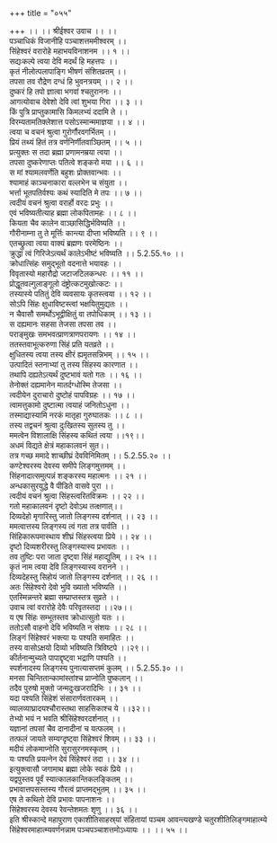 +++
title = "०५५"

+++
।। ।। श्रीईश्वर उवाच ।। ।।  
पञ्चाधिकं विजानीहि पञ्चाशत्तममीश्वरम् ।।  
सिंहेश्वरं वरारोहे महाभयविनाशनम ।। १ ।।  
सद्यःकल्पे त्वया देवि मदर्थं हि महत्तपः ।।  
कृतं नीलोत्पलापाङ्गि भीषणं संशितव्रतम् ।।  
तपसा तव रौद्रेण दग्धं हि भुवनत्रयम् ।। २ ।।  
दुष्करं हि तपो ज्ञात्वा भगवां श्चतुराननः ।।  
आगत्योवाच देवेशो देवि त्वां शुभया गिरा ।। ३ ।।  
किं पुत्रि प्राप्तुकामासि किमलभ्यं ददामि ते ।।  
विरम्यतामतिक्लेशात्त पसोऽस्मान्ममाज्ञया ।। ४ ।।  
त्वया च वचनं श्रुत्वा गुरोर्गौरवगर्भितम् ।।  
प्रियं तथ्यं हितं तत्र वर्णनिर्णीतवाञ्छितम् ।। ५ ।।  
प्रत्युक्तः स तदा ब्रह्मा प्रणामनम्रया त्वया ।।  
तपसा दुष्करेणाप्तः पतित्वे शङ्करो मया ।। ६ ।।  
स मां श्यामलवर्णेति बहुशः प्रोक्तवान्भवः ।।  
श्यामाहं काञ्चनाकारा वल्लभेन च संयुता ।।  
भर्त्ता भूतपतिर्वश्यः कथं स्यादिति मे तपः ।। ७ ।।  
त्वदीयं वचनं श्रुत्वा वरार्हो वरदः प्रभुः ।।  
एवं भविष्यतीत्याह ब्रह्मा लोकपितामहः ।। ८ ।।  
कियता चैव कालेन वाञ्छासिद्धिर्भविष्यति ।।  
गौरीनाम्ना तु ते मूर्त्तिः कान्त्या दीप्ता भविष्यति ।। ९ ।।  
एतच्छ्रुत्वा त्वया वाक्यं ब्रह्मणः परमेष्ठिनः ।।  
क्रुद्धा त्वं गिरिजेऽत्यर्थं कालेऽभीष्टं भविष्यति ।। 5.2.55.१० ।।  
क्रोधात्सिंहः समुद्भूतो वदनात्ते भयावहः ।।  
विवृतास्यो महारौद्रो जटाजटिलकन्धरः ।। ११ ।।  
प्रोद्धूतवल्गुलाङ्गूलो दंष्ट्रोत्कटमुखोत्कटः ।।  
तस्यास्ये पतितुं देवि व्यवसायः कृतस्त्वया ।। १२ ।।  
सोऽपि सिंहः क्षुधाविष्टस्त्वां भक्षयितुमुद्यतः ।।  
न चैवासौ समर्थोऽभूद्वीक्षितुं वा तपोधिकाम् ।। १३ ।।  
स दह्यमानः सहसा तेजसा तपसा तव ।।  
पराङ्मुखः समभवत्प्राणत्राणपरायणः ।। १४ ।।  
ततस्तवाभूत्करुणा सिंहं प्रति यतव्रते ।।  
क्षुधितस्य त्वया तस्य क्षीरं ह्यमृतसन्निभम् ।। १५ ।।  
उत्पादितं स्तनाभ्यां तु तस्य सिंहस्य कारणात ।।  
तथापि दह्यतेऽत्यर्थं दुष्टभावं यतो गतः ।। १६ ।।  
तेनोक्तं दह्यमानेन मातर्दग्धोस्मि तेजसा ।।  
त्वदीयेन दुराचारो दुष्टोहं पापविग्रहः ।। १७ ।।  
त्वामत्तुकामो दुष्टात्मा त्वयाहं जनितोऽधुना ।।  
तस्माद्यास्यामि नरकं मातृहा गुरुघातकः ।। ८ ।।  
तस्य तद्वचनं श्रुत्वा दुःखितस्य सुतस्य तु ।।  
ममत्वेन विशालाक्षि सिंहस्य कथितं त्वया ।।१९।।  
अधमं विद्यते क्षेत्रं महाकालवनं सुत।।  
तत्र गच्छ ममादे शाच्छीघ्रं देवविनिमितम् ।। 5.2.55.२० ।।  
कण्टेश्वरस्य देवस्य समीपे लिङ्गमुत्तमम् ।।  
सिंहनादात्समुत्पन्नं शङ्करस्य महात्मनः ।। २१ ।।  
अन्धकासुरयुद्धे वै पीडिते वासवे पुरा ।।  
त्वदीयं वचनं श्रुत्वा सिंहस्त्वरितविक्रमः ।। २२ ।।  
गतो महाकालवनं दृष्टो देवोऽथ तत्क्षणात्।।  
दिव्यदेहो मृगारिस्तु जातो लिङ्गस्य दर्शनात् ।। २३ ।।  
ममत्वात्तस्य लिङ्गस्य त्वं गता तत्र पार्वति ।।  
सिंहिकारूपमास्थाय शीघ्रं सिंहस्त्वया प्रिये ।। २४ ।।  
दृष्टो दिव्यशरीरस्तु लिङ्गस्यास्य प्रभावतः ।।  
तव तुष्टिः परा जाता दृष्ट्वा सिंहं महाद्युतिम् ।। २५ ।।  
कृतं नाम त्वया देवि लिङ्गस्यास्य वरानने ।।  
दिव्यदेहस्तु सिहोयं जातो लिङ्गस्य दर्शनात् ।। २६ ।।  
अतः सिंहेश्वरो देवो भुवि ख्यातो भविष्यति ।।  
एतस्मिन्नन्तरे ब्रह्मा सम्प्राप्तस्तत्र सुव्रते ।।  
उवाच त्वां वरारोहे देवैः परिवृतस्तदा ।।२७।।  
य एष सिंहः सम्भूतस्तव क्रोधात्सुतो यतः ।।  
ततोऽसौ वाहनो देवि भविष्यति न संशयः ।। २८ ।।  
लिङ्गं सिंहेश्वरं भक्त्या यः पश्यति समाहितः ।।  
तस्य वासोऽक्षयो दिव्यो भविष्यति त्रिविष्टपे ।।२९।।  
कीर्तनान्मुच्यते पापाद्दृष्ट्वा भद्राणि पश्यति ।।  
स्पर्शनादस्य लिङ्गस्य पुनात्यासप्तमं कुलम् ।। 5.2.55.३० ।।  
मनसा चिन्तितान्कामांस्तांश्च प्राप्नोति पुष्कलान् ।।  
तदैव पुरुषो मुक्तो जन्मदुःखजरादिभिः ।। ३१ ।।  
यदा पश्यति सिंहेशं संसारार्णवतारकम् ।।  
व्यालव्याघ्रादयश्चौरास्तथा साहसिकाश्च ये ।।३२।।  
तेभ्यो भयं न भवति श्रीसिंहेश्वरदर्शनात् ।।  
यज्ञानां तपसां चैव दानादीनां च यत्फलम् ।।  
तत्फलं जायते सम्यग्दृष्ट्वा सिंहेश्वरं शिवम् ।। ३३ ।।  
मदीयं लोकमाप्नोति सुरासुरनमस्कृतम् ।।  
यः पश्यति प्रयत्नेन देवं सिंहेश्वरं तदा ।। ३४ ।।  
इत्युक्त्वासौ जगामाथ ब्रह्मा लोके स्वकं प्रिये ।।  
यद्वपुस्तव पूर्वं स्यात्कालकान्तिकलङ्कितम् ।।  
प्रभावात्तपसस्तस्य गौरत्वं प्राप्तमद्भुतम् ।। ३५ ।।  
एष ते कथितो देवि प्रभावः पापनाशनः ।।  
सिंहेश्वरस्य देवस्य रेवन्तेशमतः शृणु ।। ३६ ।।  
इति श्रीस्कान्दे महापुराण एकाशीतिसाहस्र्यां संहितायां पञ्चम आवन्त्यखण्डे चतुरशीतिलिङ्गमाहात्म्ये सिंहेश्वरमाहात्म्यवर्णनन्नाम पञ्चपञ्चाशत्तमोऽध्यायः ।। ।। ५५ ।।